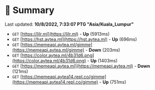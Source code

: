 # 📖 Summary
Last updated: **10/8/2022, 7:33:07 PTG "Asia/Kuala_Lumpur"**

- `GET` [https://lilr.ml](https://lilr.ml) - **Up** (5913ms)
- `GET` [https://hst.aytea.ml](https://hst.aytea.ml) - **Up** (696ms)
- `GET` [https://memeapi.aytea.ml/gimme](https://memeapi.aytea.ml/gimme) - **Down** (203ms)
- `GET` [https://color.aytea.ml/4b31d6.png](https://color.aytea.ml/4b31d6.png) - **Up** (1403ms)
- `GET` [https://memeapi.aytea.ml](https://memeapi.aytea.ml) - **Down** (121ms)
- `GET` [https://memeapi.aytea14.repl.co/gimme](https://memeapi.aytea14.repl.co/gimme) - **Up** (751ms)
